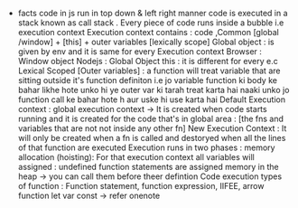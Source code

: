 * facts
code in js run in top down & left right manner
code is executed in a stack known as call stack .
Every piece of code runs inside a bubble i.e execution context
Execution context contains : code ,Common [global /window] + [this] + outer variables [lexically scope]
Global object : is given by env and it is same for every Execution context
Browser : Window object
Nodejs : Global Object
this : it is different for every e.c
Lexical Scoped [Outer variables] : a function will treat variable that are sitting outside it's function definiton i.e jo variable function ki body ke bahar likhe hote unko hi ye outer var ki tarah treat karta hai naaki unko jo function call ke bahar hote h aur uske hi use karta hai
Default Execution context : global execution context -> It is created when code starts running and it is created for the code that's in global area : [the fns and variables that are not not inside any other fn]
New Execution Context : It will only be created when a fn is called and destoryed when all the lines of that function are executed
Execution runs in two phases :
memory allocation (hoisting):
For that execution context
all variables will assigned : undefined
function statements are assigned memory in the heap -> you can call them before theer defintion
Code execution
types of function : Function statement, function expression, IIFEE, arrow function
let var const -> refer onenote